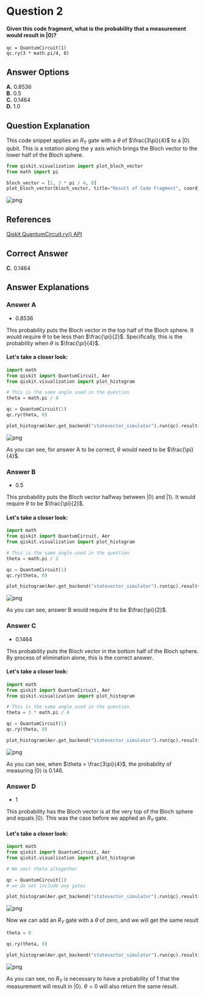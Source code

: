 # Question 2

#### Given this code fragment, what is the probability that a measurement would result in $|0\rangle$?

    qc = QuantumCircuit(1)
    qc.ry(3 * math.pi/4, 0)

## Answer Options

**A.** 0.8536  
**B.** 0.5  
**C.** 0.1464  
**D.** 1.0

## Question Explanation

This code snippet applies an $R_{Y}$ gate with a $\theta$ of $\frac{3\pi}{4}$ to a $|0\rangle$ qubit.
This is a rotation along the y axis which brings the Bloch vector to the lower half of the Bloch sphere.


```python
from qiskit.visualization import plot_bloch_vector
from math import pi

bloch_vector = [1, 3 * pi / 4, 0]
plot_bloch_vector(bloch_vector, title="Result of Code Fragment", coord_type="spherical")
```




    
![png](Question-02_files/Question-02_4_0.png)
    



## References

[Qiskit QuantumCircuit.ry() API](https://qiskit.org/documentation/stubs/qiskit.circuit.QuantumCircuit.ry.html?highlight=ry#qiskit.circuit.QuantumCircuit.ry)

## Correct Answer

**C.** 0.1464

## Answer Explanations

### Answer A

* 0.8536  

This probability puts the Bloch vector in the top half of the Bloch sphere.
It would require $\theta$ to be less than $\frac{\pi}{2}$.
Specifically, this is the probability when $\theta$ is $\frac{\pi}{4}$.

#### Let's take a closer look:


```python
import math
from qiskit import QuantumCircuit, Aer
from qiskit.visualization import plot_histogram

# This is the same angle used in the question
theta = math.pi / 4

qc = QuantumCircuit(1)
qc.ry(theta, 0)

plot_histogram(Aer.get_backend("statevector_simulator").run(qc).result().get_counts(qc))
```




    
![png](Question-02_files/Question-02_12_0.png)
    



As you can see, for answer A to be correct, $\theta$ would need to be $\frac{\pi}{4}$.

### Answer B

* 0.5

This probability puts the Bloch vector halfway between $|0\rangle$ and $|1\rangle$.
It would require $\theta$ to be $\frac{\pi}{2}$.

#### Let's take a closer look:


```python
import math
from qiskit import QuantumCircuit, Aer
from qiskit.visualization import plot_histogram

# This is the same angle used in the question
theta = math.pi / 2

qc = QuantumCircuit(1)
qc.ry(theta, 0)

plot_histogram(Aer.get_backend("statevector_simulator").run(qc).result().get_counts(qc))
```




    
![png](Question-02_files/Question-02_16_0.png)
    



As you can see, answer B would require $\theta$ to be $\frac{\pi}{2}$.

### Answer C

* 0.1464

This probability puts the Bloch vector in the bottom half of the Bloch sphere.
By process of elimination alone, this is the correct answer.

#### Let's take a closer look:


```python
import math
from qiskit import QuantumCircuit, Aer
from qiskit.visualization import plot_histogram

# This is the same angle used in the question
theta = 3 * math.pi / 4

qc = QuantumCircuit(1)
qc.ry(theta, 0)

plot_histogram(Aer.get_backend("statevector_simulator").run(qc).result().get_counts(qc))
```




    
![png](Question-02_files/Question-02_20_0.png)
    



As you can see, when $\theta = \frac{3\pi}{4}$, the probability of measuring $|0\rangle$ is 0.146.

### Answer D

* 1

This probability has the Bloch vector is at the very top of the Bloch sphere and equals $|0\rangle$.
This was the case before we applied an $R_{Y}$ gate. 

#### Let's take a closer look:


```python
import math
from qiskit import QuantumCircuit, Aer
from qiskit.visualization import plot_histogram

# We omit theta altogether

qc = QuantumCircuit(1)
# we do not include any gates

plot_histogram(Aer.get_backend("statevector_simulator").run(qc).result().get_counts(qc))
```




    
![png](Question-02_files/Question-02_24_0.png)
    



Now we can add an $R_{Y}$ gate with a $\theta$ of zero, and we will get the same result


```python
theta = 0

qc.ry(theta, 0)

plot_histogram(Aer.get_backend("statevector_simulator").run(qc).result().get_counts(qc))
```




    
![png](Question-02_files/Question-02_26_0.png)
    



As you can see, no $R_{Y}$ is necessary to have a probability of 1 that the measurement will result in $|0\rangle$.
$\theta = 0$ will also return the same result.
